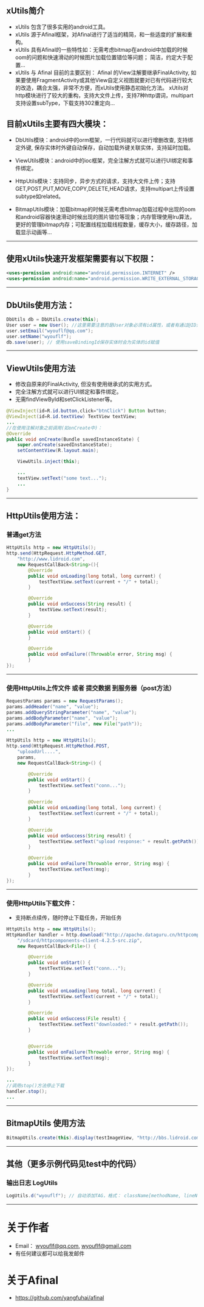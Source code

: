 ## xUtils简介
* xUtils 包含了很多实用的android工具。
* xUtils 源于Afinal框架，对Afinal进行了适当的精简，和一些适度的扩展和重构。
* xUtils 具有Afinal的一些特性如：无需考虑bitmap在android中加载的时候oom的问题和快速滑动的时候图片加载位置错位等问题；
简洁，约定大于配置...
* xUtils 与 Afinal 目前的主要区别： Afinal 的View注解要继承FinalActivity, 如果要使用FragmentActivity或其他View自定义视图就要对已有代码进行较大的改造，耦合太强，非常不方便，而xUtils使用静态初始化方法。 xUtils对http模块进行了较大的重构，支持大文件上传，支持7种http谓词，multipart支持设置subType，下载支持302重定向...


## 目前xUtils主要有四大模块：

* DbUtils模块：android中的orm框架，一行代码就可以进行增删改查, 支持绑定外键, 保存实体时外键自动保存，自动加载外键关联实体，支持延时加载。

* ViewUtils模块：android中的ioc框架，完全注解方式就可以进行UI绑定和事件绑定。

* HttpUtils模块：支持同步，异步方式的请求，支持大文件上传；支持GET,POST,PUT,MOVE,COPY,DELETE,HEAD请求，支持multipart上传设置subtype如related。

* BitmapUtils模块：加载bitmap的时候无需考虑bitmap加载过程中出现的oom和android容器快速滑动时候出现的图片错位等现象；内存管理使用lru算法，更好的管理bitmap内存；可配置线程加载线程数量，缓存大小，缓存路径，加载显示动画等...


----
## 使用xUtils快速开发框架需要有以下权限：

```xml
<uses-permission android:name="android.permission.INTERNET" />
<uses-permission android:name="android.permission.WRITE_EXTERNAL_STORAGE" />
```

----
## DbUtils使用方法：

```java
DbUtils db = DbUtils.create(this);
User user = new User(); //这里需要注意的是User对象必须有id属性，或者有通过@ID注解的属性
user.setEmail("wyouflf@qq.com");
user.setName("wyouflf");
db.save(user); // 使用saveBindingId保存实体时会为实体的id赋值
```

----
## ViewUtils使用方法
* 修改自原来的FinalActivity, 但没有使用继承式的实用方式。
* 完全注解方式就可以进行UI绑定和事件绑定。
* 无需findViewById和setClickListener等。

```java
@ViewInject(id=R.id.button,click="btnClick") Button button;
@ViewInject(id=R.id.textView) TextView textView;
...
//在使用注解对象之前调用(如onCreate中)：
@Override
public void onCreate(Bundle savedInstanceState) {
    super.onCreate(savedInstanceState);
    setContentView(R.layout.main);

    ViewUtils.inject(this);

    ...
    textView.setText("some text...");
    ...
}
```

----
## HttpUtils使用方法：
### 普通get方法

```java
HttpUtils http = new HttpUtils();
http.send(HttpRequest.HttpMethod.GET,
    "http://www.lidroid.com",
    new RequestCallBack<String>(){
        @Override
        public void onLoading(long total, long current) {
            testTextView.setText(current + "/" + total);
        }

        @Override
        public void onSuccess(String result) {
            textView.setText(result);
        }

        @Override
        public void onStart() {
        }

        @Override
        public void onFailure((Throwable error, String msg) {
        }
});
```

----
### 使用HttpUtils上传文件 或者 提交数据 到服务器（post方法）

```java
RequestParams params = new RequestParams();
params.addHeader("name", "value");
params.addQueryStringParameter("name", "value");
params.addBodyParameter("name", "value");
params.addBodyParameter("file", new File("path"));
...

HttpUtils http = new HttpUtils();
http.send(HttpRequest.HttpMethod.POST,
    "uploadUrl....",
    params,
    new RequestCallBack<String>() {

        @Override
        public void onStart() {
            testTextView.setText("conn...");
        }

        @Override
        public void onLoading(long total, long current) {
            testTextView.setText(current + "/" + total);
        }

        @Override
        public void onSuccess(String result) {
            testTextView.setText("upload response:" + result.getPath());
        }

        @Override
        public void onFailure(Throwable error, String msg) {
            testTextView.setText(msg);
        }
});
```

----
### 使用HttpUtils下载文件：
* 支持断点续传，随时停止下载任务，开始任务

```java
HttpUtils http = new HttpUtils();
HttpHandler handler = http.download("http://apache.dataguru.cn/httpcomponents/httpclient/source/httpcomponents-client-4.2.5-src.zip",
    "/sdcard/httpcomponents-client-4.2.5-src.zip",
    new RequestCallBack<File>() {

        @Override
        public void onStart() {
            testTextView.setText("conn...");
        }

        @Override
        public void onLoading(long total, long current) {
            testTextView.setText(current + "/" + total);
        }

        @Override
        public void onSuccess(File result) {
            testTextView.setText("downloaded:" + result.getPath());
        }


        @Override
        public void onFailure(Throwable error, String msg) {
            testTextView.setText(msg);
        }
});

...
//调用stop()方法停止下载
handler.stop();
...
```

----
## BitmapUtils 使用方法

```java
BitmapUtils.create(this).display(testImageView, "http://bbs.lidroid.com/static/image/common/logo.png");
```

----
## 其他（更多示例代码见test中的代码）
### 输出日志 LogUtils

```java
LogUtils.d("wyouflf"); // 自动添加TAG，格式： className[methodName, lineNumber]，可设置全局的allowD，allowE...
```

----
# 关于作者
* Email： <wyouflf@qq.com>, <wyouflf@gmail.com>
* 有任何建议都可以给我发邮件

# 关于Afinal
* <https://github.com/yangfuhai/afinal>


